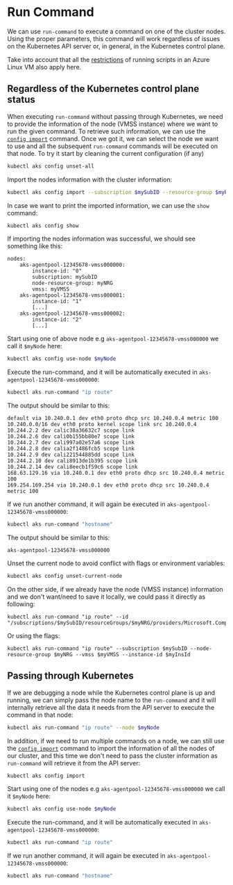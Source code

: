 # Run Command

We can use `run-command` to execute a command on one of the cluster nodes. Using the proper parameters, this command will work regardless of issues on the Kubernetes API server or, in general, in the Kubernetes control plane.

Take into account that all the
[restrictions](https://docs.microsoft.com/en-us/azure/virtual-machines/linux/run-command#restrictions)
of running scripts in an Azure Linux VM also apply here.

## Regardless of the Kubernetes control plane status

When executing `run-command` without passing through Kubernetes, we need to provide the information of the node (VMSS instance) where we want to run the given command. To retrieve such information, we can use the [`config import`](./config.md#importing-configuration) command. Once we got it, we can select the node we want to use and all the subsequent `run-command` commands will be executed on that node.
To try it start by cleaning the current configuration (if any)

```bash
kubectl aks config unset-all
```

Import the nodes information with the cluster information:

```bash
kubectl aks config import --subscription $mySubID --resource-group $myRG --cluster-name $myCluster
```

In case we want to print the imported information, we can use the `show` command:

```bash
kubectl aks config show
```

If importing the nodes information was successful, we should see something like this:

<!--expected_similarity=0.5-->
```
nodes:
    aks-agentpool-12345678-vmss000000:
        instance-id: "0"
        subscription: mySubID
        node-resource-group: myNRG
        vmss: myVMSS
    aks-agentpool-12345678-vmss000001:
        instance-id: "1"
        [...]
    aks-agentpool-12345678-vmss000002:
        instance-id: "2"
        [...]
```

Start using one of above node e.g `aks-agentpool-12345678-vmss000000` we call it `$myNode` here:

```bash
kubectl aks config use-node $myNode
```

Execute the run-command, and it will be automatically executed in `aks-agentpool-12345678-vmss000000`: 

```bash
kubectl aks run-command "ip route"
```

The output should be similar to this:

<!--expected_similarity=0.8-->
```
default via 10.240.0.1 dev eth0 proto dhcp src 10.240.0.4 metric 100
10.240.0.0/16 dev eth0 proto kernel scope link src 10.240.0.4
10.244.2.2 dev calic38a36632c7 scope link
10.244.2.6 dev cali0b155bb80e7 scope link
10.244.2.7 dev cali997a02e57a6 scope link
10.244.2.8 dev calia2f1486fcb5 scope link
10.244.2.9 dev cali221544885dd scope link
10.244.2.10 dev cali8913de1b395 scope link
10.244.2.14 dev cali8eecb1f59c6 scope link
168.63.129.16 via 10.240.0.1 dev eth0 proto dhcp src 10.240.0.4 metric 100
169.254.169.254 via 10.240.0.1 dev eth0 proto dhcp src 10.240.0.4 metric 100
```

If we run another command, it will again be executed in `aks-agentpool-12345678-vmss000000`:

```bash
kubectl aks run-command "hostname"
```

The output should be similar to this:

<!--expected_similarity=0.8-->
```
aks-agentpool-12345678-vmss000000
```

Unset the current node to avoid conflict with flags or environment variables:

```bash 
kubectl aks config unset-current-node
```

On the other side, if we already have the node (VMSS instance) information and we don't want/need to save it locally, we could pass it directly as following:

<!-- TODO: Test following when we have a simple way to get instance information -->
```
kubectl aks run-command "ip route" --id "/subscriptions/$mySubID/resourceGroups/$myNRG/providers/Microsoft.Compute/virtualMachineScaleSets/$myVMSS/virtualmachines/$myInsId"
```

Or using the flags:

```
kubectl aks run-command "ip route" --subscription $mySubID --node-resource-group $myNRG --vmss $myVMSS --instance-id $myInsId
```

## Passing through Kubernetes

If we are debugging a node while the Kubernetes control plane is up and running, we can simply pass the node name to the `run-command` and it will internally retrieve all the data it needs from the API server to execute the command in that node:

```bash
kubectl aks run-command "ip route" --node $myNode
```

In addition, if we need to run multiple commands on a node, we can still use the [`config import`](./config.md#importing-configuration) command to import the information of all the nodes of our cluster, and this time we don't need to pass the cluster information as `run-command` will retrieve it from the API server:

```bash
kubectl aks config import
```

Start using one of the nodes e.g `aks-agentpool-12345678-vmss000000` we call it `$myNode` here:

```bash
kubectl aks config use-node $myNode
```

Execute the run-command, and it will be automatically executed in `aks-agentpool-12345678-vmss000000`:

```bash
kubectl aks run-command "ip route"
```

If we run another command, it will again be executed in `aks-agentpool-12345678-vmss000000`:

```bash
kubectl aks run-command "hostname"
```

